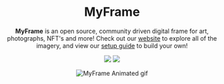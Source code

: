 <h1 align='center'> MyFrame</h1>

<p align='center'>
  <b>MyFrame</b> is an open source, community driven digital frame for art, photographs, NFT's and more! Check out our <a href="https://digital-art-frame.herokuapp.com/home">website</a> to explore all of the imagery, and view our <a href="https://digital-art-frame.herokuapp.com/browse">setup guide</a> to build your own!
</p>
<p align='center'>
  <img src='https://img.shields.io/github/repo-size/troylouis/MyFrame'>
  <img src="https://img.shields.io/github/license/troylouis/myframe">
</p>

<p align='center'>
  <img src ='https://media.giphy.com/media/0Cizl7v9k9y5fl3qW7/giphy.gif' alt='MyFrame Animated gif'>
</p>

